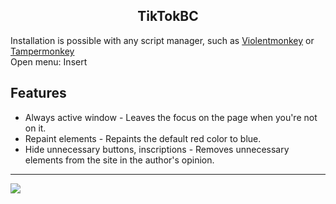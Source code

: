 <h2 align="Center">TikTokBC</h2>
Installation is possible with any script manager, such as <a href="https://violentmonkey.github.io/get-it/">Violentmonkey</a> or <a href="https://www.tampermonkey.net/">Tampermonkey</a>
<br>
Open menu: Insert
<h2>Features</h2>
<ul>
  <li>Always active window - Leaves the focus on the page when you're not on it.</li>
  <li>Repaint elements - Repaints the default red color to blue.</li>
  <li>Hide unnecessary buttons, inscriptions - Removes unnecessary elements from the site in the author's opinion.</li>
</ul>
<hr>
<img align="center" src="https://i.imgur.com/nqFF62w.png"/>
